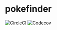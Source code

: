 # pokefinder

[![CircleCI](https://img.shields.io/circleci/build/github/RaptorCentauri/pokeFinder.svg?logo=circleci&style=for-the-badge&label=build&logoColor=white)](https://circleci.com/gh/RaptorCentauri/pokeFinder)	[![Codecov](https://img.shields.io/codecov/c/github/RaptorCentauri/pokeFinder.svg?logo=codecov&style=for-the-badge&label=coverage&logoColor=white)](https://codecov.io/gh/RaptorCentauri/pokeFinder)